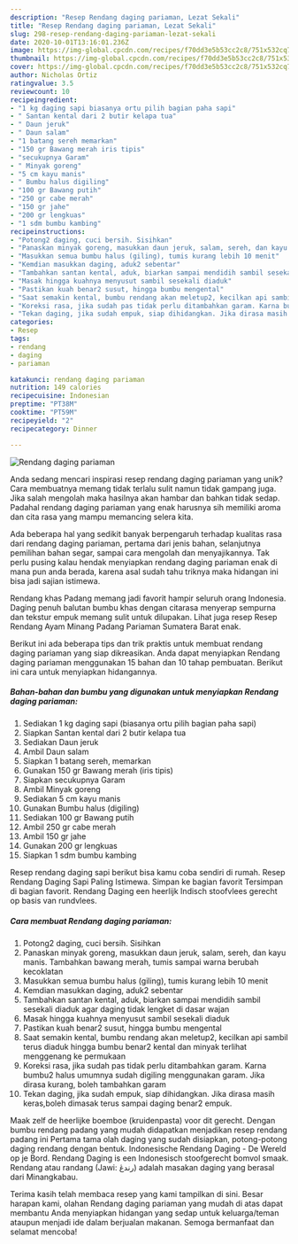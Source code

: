 ```yaml
---
description: "Resep Rendang daging pariaman, Lezat Sekali"
title: "Resep Rendang daging pariaman, Lezat Sekali"
slug: 298-resep-rendang-daging-pariaman-lezat-sekali
date: 2020-10-01T13:16:01.236Z
image: https://img-global.cpcdn.com/recipes/f70dd3e5b53cc2c8/751x532cq70/rendang-daging-pariaman-foto-resep-utama.jpg
thumbnail: https://img-global.cpcdn.com/recipes/f70dd3e5b53cc2c8/751x532cq70/rendang-daging-pariaman-foto-resep-utama.jpg
cover: https://img-global.cpcdn.com/recipes/f70dd3e5b53cc2c8/751x532cq70/rendang-daging-pariaman-foto-resep-utama.jpg
author: Nicholas Ortiz
ratingvalue: 3.5
reviewcount: 10
recipeingredient:
- "1 kg daging sapi biasanya ortu pilih bagian paha sapi"
- " Santan kental dari 2 butir kelapa tua"
- " Daun jeruk"
- " Daun salam"
- "1 batang sereh memarkan"
- "150 gr Bawang merah iris tipis"
- "secukupnya Garam"
- " Minyak goreng"
- "5 cm kayu manis"
- " Bumbu halus digiling"
- "100 gr Bawang putih"
- "250 gr cabe merah"
- "150 gr jahe"
- "200 gr lengkuas"
- "1 sdm bumbu kambing"
recipeinstructions:
- "Potong2 daging, cuci bersih. Sisihkan"
- "Panaskan minyak goreng, masukkan daun jeruk, salam, sereh, dan kayu manis. Tambahkan bawang merah, tumis sampai warna berubah kecoklatan"
- "Masukkan semua bumbu halus (giling), tumis kurang lebih 10 menit"
- "Kemdian masukkan daging, aduk2 sebentar"
- "Tambahkan santan kental, aduk, biarkan sampai mendidih sambil sesekali diaduk agar daging tidak lengket di dasar wajan"
- "Masak hingga kuahnya menyusut sambil sesekali diaduk"
- "Pastikan kuah benar2 susut, hingga bumbu mengental"
- "Saat semakin kental, bumbu rendang akan meletup2, kecilkan api sambil terus diaduk hingga bumbu benar2 kental dan minyak terlihat menggenang ke permukaan"
- "Koreksi rasa, jika sudah pas tidak perlu ditambahkan garam. Karna bumbu2 halus umumnya sudah digiling menggunakan garam. Jika dirasa kurang, boleh tambahkan garam"
- "Tekan daging, jika sudah empuk, siap dihidangkan. Jika dirasa masih keras,boleh dimasak terus sampai daging benar2 empuk."
categories:
- Resep
tags:
- rendang
- daging
- pariaman

katakunci: rendang daging pariaman 
nutrition: 149 calories
recipecuisine: Indonesian
preptime: "PT38M"
cooktime: "PT59M"
recipeyield: "2"
recipecategory: Dinner

---
```



![Rendang daging pariaman](https://img-global.cpcdn.com/recipes/f70dd3e5b53cc2c8/751x532cq70/rendang-daging-pariaman-foto-resep-utama.jpg)

Anda sedang mencari inspirasi resep rendang daging pariaman yang unik? Cara membuatnya memang tidak terlalu sulit namun tidak gampang juga. Jika salah mengolah maka hasilnya akan hambar dan bahkan tidak sedap. Padahal rendang daging pariaman yang enak harusnya sih memiliki aroma dan cita rasa yang mampu memancing selera kita.

Ada beberapa hal yang sedikit banyak berpengaruh terhadap kualitas rasa dari rendang daging pariaman, pertama dari jenis bahan, selanjutnya pemilihan bahan segar, sampai cara mengolah dan menyajikannya. Tak perlu pusing kalau hendak menyiapkan rendang daging pariaman enak di mana pun anda berada, karena asal sudah tahu triknya maka hidangan ini bisa jadi sajian istimewa.

Rendang khas Padang memang jadi favorit hampir seluruh orang Indonesia. Daging penuh balutan bumbu khas dengan citarasa menyerap sempurna dan tekstur empuk memang sulit untuk dilupakan. Lihat juga resep Resep Rendang Ayam Minang Padang Pariaman Sumatera Barat enak.


Berikut ini ada beberapa tips dan trik praktis untuk membuat rendang daging pariaman yang siap dikreasikan. Anda dapat menyiapkan Rendang daging pariaman menggunakan 15 bahan dan 10 tahap pembuatan. Berikut ini cara untuk menyiapkan hidangannya.

<!--inarticleads1-->

##### Bahan-bahan dan bumbu yang digunakan untuk menyiapkan Rendang daging pariaman:

1. Sediakan 1 kg daging sapi (biasanya ortu pilih bagian paha sapi)
1. Siapkan  Santan kental dari 2 butir kelapa tua
1. Sediakan  Daun jeruk
1. Ambil  Daun salam
1. Siapkan 1 batang sereh, memarkan
1. Gunakan 150 gr Bawang merah (iris tipis)
1. Siapkan secukupnya Garam
1. Ambil  Minyak goreng
1. Sediakan 5 cm kayu manis
1. Gunakan  Bumbu halus (digiling)
1. Sediakan 100 gr Bawang putih
1. Ambil 250 gr cabe merah
1. Ambil 150 gr jahe
1. Gunakan 200 gr lengkuas
1. Siapkan 1 sdm bumbu kambing


Resep rendang daging sapi berikut bisa kamu coba sendiri di rumah. Resep Rendang Daging Sapi Paling Istimewa. Simpan ke bagian favorit Tersimpan di bagian favorit. Rendang Daging een heerlijk Indisch stoofvlees gerecht op basis van rundvlees. 

<!--inarticleads2-->

##### Cara membuat Rendang daging pariaman:

1. Potong2 daging, cuci bersih. Sisihkan
1. Panaskan minyak goreng, masukkan daun jeruk, salam, sereh, dan kayu manis. Tambahkan bawang merah, tumis sampai warna berubah kecoklatan
1. Masukkan semua bumbu halus (giling), tumis kurang lebih 10 menit
1. Kemdian masukkan daging, aduk2 sebentar
1. Tambahkan santan kental, aduk, biarkan sampai mendidih sambil sesekali diaduk agar daging tidak lengket di dasar wajan
1. Masak hingga kuahnya menyusut sambil sesekali diaduk
1. Pastikan kuah benar2 susut, hingga bumbu mengental
1. Saat semakin kental, bumbu rendang akan meletup2, kecilkan api sambil terus diaduk hingga bumbu benar2 kental dan minyak terlihat menggenang ke permukaan
1. Koreksi rasa, jika sudah pas tidak perlu ditambahkan garam. Karna bumbu2 halus umumnya sudah digiling menggunakan garam. Jika dirasa kurang, boleh tambahkan garam
1. Tekan daging, jika sudah empuk, siap dihidangkan. Jika dirasa masih keras,boleh dimasak terus sampai daging benar2 empuk.


Maak zelf de heerlijke boemboe (kruidenpasta) voor dit gerecht. Dengan bumbu rendang padang yang mudah didapatkan menjadikan resep rendang padang ini Pertama tama olah daging yang sudah disiapkan, potong-potong daging rendang dengan bentuk. Indonesische Rendang Daging - De Wereld op je Bord. Rendang Daging is een Indonesisch stoofgerecht bomvol smaak. Rendang atau randang (Jawi: رندڠ) adalah masakan daging yang berasal dari Minangkabau. 

Terima kasih telah membaca resep yang kami tampilkan di sini. Besar harapan kami, olahan Rendang daging pariaman yang mudah di atas dapat membantu Anda menyiapkan hidangan yang sedap untuk keluarga/teman ataupun menjadi ide dalam berjualan makanan. Semoga bermanfaat dan selamat mencoba!
